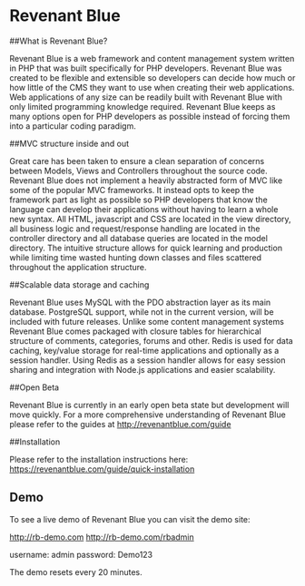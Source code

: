 # Revenant Blue

##What is Revenant Blue?

Revenant Blue is a web framework and content management system written in PHP that was built specifically for PHP developers. Revenant Blue was created to be flexible and extensible so developers can decide how much or how little of the CMS they want to use when creating their web applications. Web applications of any size can be readily built with Revenant Blue with only limited programming knowledge required. Revenant Blue keeps as many options open for PHP developers as possible instead of forcing them into a particular coding paradigm.

##MVC structure inside and out

Great care has been taken to ensure a clean separation of concerns between Models, Views and Controllers throughout the source code. Revenant Blue does not implement a heavily abstracted form of MVC like some of the popular MVC frameworks. It instead opts to keep the framework part as light as possible so PHP developers that know the language can develop their applications without having to learn a whole new syntax. All HTML, javascript and CSS are located in the view directory, all business logic and request/response handling are located in the controller directory and all database queries are located in the model directory. The intuitive structure allows for quick learning and production while limiting time wasted hunting down classes and files scattered throughout the application structure.

##Scalable data storage and caching

Revenant Blue uses MySQL with the PDO abstraction layer as its main database. PostgreSQL support, while not in the current version, will be included with future releases. Unlike some content management systems Revenant Blue comes packaged with closure tables for hierarchical structure of comments, categories, forums and other. Redis is used for data caching, key/value storage for real-time applications and optionally as a session handler. Using Redis as a session handler allows for easy session sharing and integration with Node.js applications and easier scalability.

##Open Beta

Revenant Blue is currently in an early open beta state but development will move quickly. For a more comprehensive understanding of Revenant Blue please refer to the guides at http://revenantblue.com/guide

##Installation

Please refer to the installation instructions here: https://revenantblue.com/guide/quick-installation

## Demo

To see a live demo of Revenant Blue you can visit the demo site:

http://rb-demo.com
http://rb-demo.com/rbadmin

username: admin
password: Demo123

The demo resets every 20 minutes.
